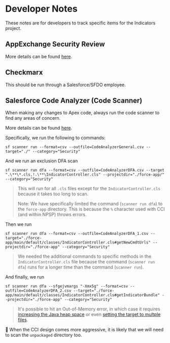 # Developer Notes

These notes are for developers to track specific items for the Indicators project.

## AppExchange Security Review

More details can be found [here](https://developer.salesforce.com/docs/atlas.en-us.packagingGuide.meta/packagingGuide/security_review_guidelines.htm).

## Checkmarx

This should be run through a Salesforce/SFDO employee.

## Salesforce Code Analyzer (Code Scanner)

When making any changes to Apex code, always run the code scanner to find any areas of concern.

More details can be found [here](https://forcedotcom.github.io/sfdx-scanner/).

Specifically, we run the following to commands:

```
sf scanner run --format=csv --outfile=CodeAnalyzerGeneral.csv --target="./" --category="Security"
```

And we run an exclusion DFA scan

```
sf scanner run dfa --format=csv --outfile=CodeAnalyzerDFA.csv --target ".\**\*.cls,!.\**\IndicatorController.cls" --projectdir="./force-app/" --category="Security"
```

> This will run for all `.cls` files except for the `IndicatorController.cls` because it takes too long to scan.
>
> Note:  We have specifically limited the command (`scanner run dfa`) to the `force-app` directory.  This is because the `%` character used with CCI (and within NPSP) throws errors.

Then we run

```
sf scanner run dfa --format=csv --outfile=CodeAnalyzerDFA_1.csv --target="./force-app/main/default/classes/IndicatorController.cls#getNewCmdtUrls" --projectdir="./force-app" --category="Security"
```

> We needed the additional commands to specific methods in the `IndicatorController.cls` file because the command (`scanner run dfa`) runs for a longer time than the command (`scanner run`).  

And finally, we run
```
sf scanner run dfa --sfgejvmargs "-Xmx5g" --format=csv --outfile=CodeAnalyzerDFA_2.csv --target="./force-app/main/default/classes/IndicatorController.cls#getIndicatorBundle" --projectdir="./force-app" --category="Security"
```

> It's possible to hit an Out-of-Memory error, in which case it requires [increasing the Java heap space](https://forcedotcom.github.io/sfdx-scanner/en/v3.x/salesforce-graph-engine/working-with-sfge/#understand-limitreached-errors) or even [setting the target to multple files](https://forcedotcom.github.io/sfdx-scanner/en/v3.x/scanner-commands/dfa/).

📢 When the CCI design comes more aggressive, it is likely that we will need to scan the `unpackaged` directory too.
